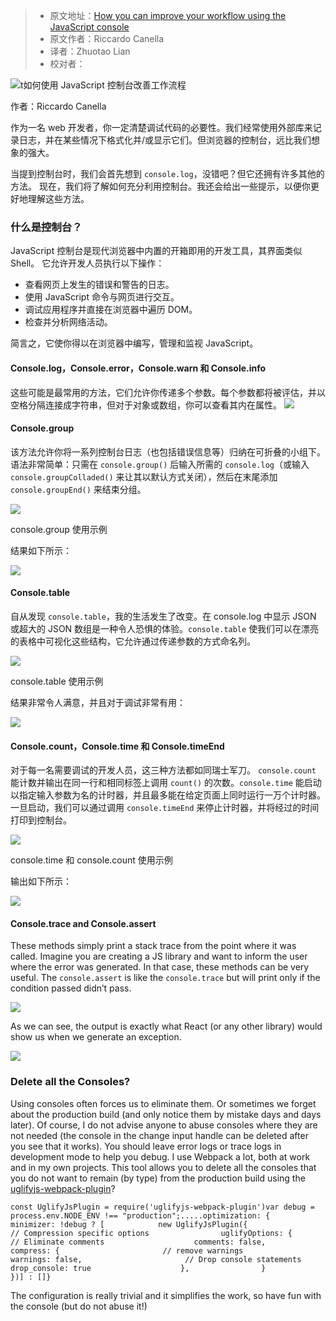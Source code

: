 > * 原文地址：[How you can improve your workflow using the JavaScript console](https://www.freecodecamp.org/news/how-you-can-improve-your-workflow-using-the-javascript-console-bdd7823a9472/)
> * 原文作者：Riccardo Canella
> * 译者：Zhuotao Lian
> * 校对者：

![t如何使用 JavaScript 控制台改善工作流程](https://cdn-media-1.freecodecamp.org/images/1*U62GMx7Z7U56CArkK2tfCQ.jpeg)

作者：Riccardo Canella

作为一名 web 开发者，你一定清楚调试代码的必要性。我们经常使用外部库来记录日志，并在某些情况下格式化并/或显示它们。但浏览器的控制台，远比我们想象的强大。

当提到控制台时，我们会首先想到 `console.log`，没错吧？但它还拥有许多其他的方法。 现在，我们将了解如何充分利用控制台。我还会给出一些提示，以便你更好地理解这些方法。

### 什么是控制台？

JavaScript 控制台是现代浏览器中内置的开箱即用的开发工具，其界面类似 Shell。 它允许开发人员执行以下操作：

-   查看网页上发生的错误和警告的日志。
-   使用 JavaScript 命令与网页进行交互。
-   调试应用程序并直接在浏览器中遍历 DOM。
-   检查并分析网络活动。

简言之，它使你得以在浏览器中编写，管理和监视 JavaScript。

#### Console.log，Console.error，Console.warn 和 Console.info

这些可能是最常用的方法，它们允许你传递多个参数。每个参数都将被评估，并以空格分隔连接成字符串，但对于对象或数组，你可以查看其内在属性。
![](https://cdn-media-1.freecodecamp.org/images/mb28MA52eZS1oW000KV2KHJfjW93hGAkaFln)

#### Console.group

该方法允许你将一系列控制台日志（也包括错误信息等）归纳在可折叠的小组下。语法非常简单：只需在 `console.group()` 后输入所需的 `console.log`（或输入 `console.groupColladed()` 来让其以默认方式关闭），然后在末尾添加 `console.groupEnd()` 来结束分组。

![](https://cdn-media-1.freecodecamp.org/images/HmjCThNsjXDndqMmnXsoJfhaDvJWSe9HthWY)

console.group 使用示例

结果如下所示：

![](https://cdn-media-1.freecodecamp.org/images/oaS8o7IqXG2FYAlTwpMxjAoVaV94nCpjTDHw)

#### Console.table

自从发现 `console.table`，我的生活发生了改变。在 console.log 中显示 JSON 或超大的 JSON 数组是一种令人恐惧的体验。`console.table` 使我们可以在漂亮的表格中可视化这些结构，它允许通过传递参数的方式命名列。

![](https://cdn-media-1.freecodecamp.org/images/zTSGqfZmTDJNuDtoUsC8UuRBB8PAZ5OMME87)

console.table 使用示例

结果非常令人满意，并且对于调试非常有用：

![](https://cdn-media-1.freecodecamp.org/images/nLfvcHJ1b6LuD5CzcZxk36jl9YzlUF3I41h1)

#### Console.count，Console.time 和 Console.timeEnd

对于每一名需要调试的开发人员，这三种方法都如同瑞士军刀。 `console.count` 能计数并输出在同一行和相同标签上调用 `count()` 的次数。`console.time` 能启动以指定输入参数为名的计时器，并且最多能在给定页面上同时运行一万个计时器。 一旦启动，我们可以通过调用 `console.timeEnd` 来停止计时器，并将经过的时间打印到控制台。

![](https://cdn-media-1.freecodecamp.org/images/2pxTmE0ZHBasKm2ZmZaj-ajMYHvhjhVDGhID)

console.time 和 console.count 使用示例

输出如下所示：

![](https://cdn-media-1.freecodecamp.org/images/Tt4dNjkK0yCpYzAHD6ZEFluIQ6IHl9cjv-nl)

#### Console.trace and Console.assert

These methods simply print a stack trace from the point where it was called. Imagine you are creating a JS library and want to inform the user where the error was generated. In that case, these methods can be very useful. The  `console.assert`  is like the  `console.trace`  but will print only if the condition passed didn’t pass.

![](https://cdn-media-1.freecodecamp.org/images/wXYN1gjig-dXgTSQPtf7rPPWR3uNvFrtsrGw)

As we can see, the output is exactly what React (or any other library) would show us when we generate an exception.

![](https://cdn-media-1.freecodecamp.org/images/ZH4tfVHdbM-xG0R2TcTuQ58RuuozuPTGddug)

### Delete all the Consoles?

Using consoles often forces us to eliminate them. Or sometimes we forget about the production build (and only notice them by mistake days and days later). Of course, I do not advise anyone to abuse consoles where they are not needed (the console in the change input handle can be deleted after you see that it works). You should leave error logs or trace logs in development mode to help you debug. I use Webpack a lot, both at work and in my own projects. This tool allows you to delete all the consoles that you do not want to remain (by type) from the production build using the  [uglifyjs-webpack-plugin][1]?

```
const UglifyJsPlugin = require('uglifyjs-webpack-plugin')var debug = process.env.NODE_ENV !== "production";.....optimization: {        minimizer: !debug ? [            new UglifyJsPlugin({                // Compression specific options                uglifyOptions: {                    // Eliminate comments                    comments: false,                    compress: {                       // remove warnings                       warnings: false,                       // Drop console statements                       drop_console: true                    },                }           })] : []}
```

The configuration is really trivial and it simplifies the work, so have fun with the console (but do not abuse it!)

[1]: https://github.com/webpack-contrib/uglifyjs-webpack-plugin
